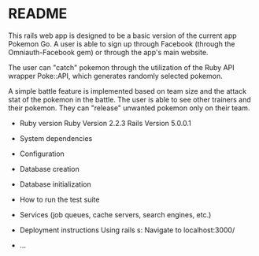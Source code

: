 # README

This rails web app is designed to be a basic version of the current app Pokemon Go. A user is able to sign up 
through Facebook (through the Omniauth-Facebook gem) or through the app's main website.

The user can "catch" pokemon through the utilization of the Ruby API wrapper Poke::API, which generates
randomly selected pokemon.

A simple battle feature is implemented based on team size and the attack stat of the pokemon in the battle.
The user is able to see other trainers and their pokemon. They can "release" unwanted pokemon only on their team.

* Ruby version
Ruby Version 2.2.3
Rails Version 5.0.0.1

* System dependencies

* Configuration

* Database creation

* Database initialization

* How to run the test suite

* Services (job queues, cache servers, search engines, etc.)

* Deployment instructions
Using rails s:
Navigate to localhost:3000/

* ...
